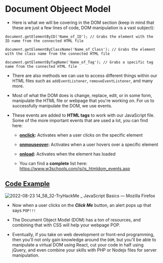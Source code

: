 # Document Objeect Model

- Here is what we will be covering in the DOM section (keep in mind that these are just a few lines of code, DOM manipulation is a vast subject):
```
document.getElementByID('Name_of_ID'); // Grabs the element with the ID name from the connected HTML file
```
```
document.getElementByClassName('Name_of_Class'); // Grabs the element with the class name from the connected HTML file
```
```
document.getElementByTagName('Name_of_Tag'); // Grabs a specific tag name from the connected HTML file
```

- There are also methods we can use to access different things within our HTML files such as `addEventListener`, `removeEventListener`, and many more. 
- Most of what the DOM does is change, replace, edit, or in some form, manipulate the HTML file or webpage that you're working on. For us to successfully manipulate the DOM, we use events. 

- These events are added to **HTML tags** to work with our JavaScript file. Some of the more important events that are used a lot, you can find here:

    - **<ins>onclick</ins>:** Activates when a user clicks on the specific element
    
    - **<ins>onmouseover</ins>:** Activates when a user hovers over a specific element
    
    - **<ins>onload</ins>:** Activates when the element has loaded
    
    - You can find a **complete** list here: https://www.w3schools.com/js/js_htmldom_events.asp

## [Code Example]()

  ![2022-08-23 14_58_32-TryHackMe _ JavaScript Basics — Mozilla Firefox](https://user-images.githubusercontent.com/63872951/186124609-5013d671-05c1-416d-aabe-e6c9ab7d5297.png)

- Now when a user clicks on the ***Click Me*** button, an alert pops up that says `POP!!!`

- The Document Object Model (DOM) has a ton of resources, and combining that with CSS will help your webpage POP. 

- Eventually, if you take on web development or front-end programming, then you'll not only gain knowledge around the `DOM`, but you'll be able to manipulate a virtual DOM using React, cut your code in half using jQuery, and even combine your skills with PHP or Nodejs files for server manipulation.
